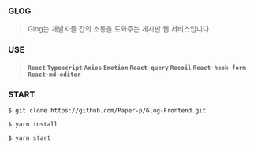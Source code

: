 ### **GLOG**
> Glog는 개발자들 간의 소통을 도와주는 게시판 웹 서비스입니다

### **USE**
> **`React` `Typescript` `Axios` `Emotion` `React-query` `Recoil` `React-hook-form` `React-md-editor`**

### **START**

```
$ git clone https://github.com/Paper-p/Glog-Frontend.git

$ yarn install

$ yarn start
```
